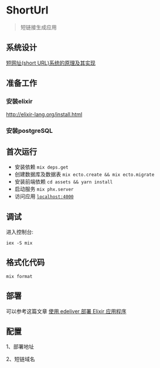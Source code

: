 # ShortUrl

> 短链接生成应用

## 系统设计

[短网址(short URL)系统的原理及其实现](https://hufangyun.com/2017/short-url/)

## 准备工作

###  安装elixir

http://elixir-lang.org/install.html

### 安装postgreSQL

## 首次运行

  * 安装依赖  `mix deps.get`
  * 创建数据库及数据表  `mix ecto.create && mix ecto.migrate`
  * 安装前端依赖 `cd assets && yarn install`
  * 启动服务 `mix phx.server`
  * 访问应用 [`localhost:4000`](http://localhost:4000)

## 调试

进入控制台:

```shell
iex -S mix
```

## 格式化代码

```
mix format
```
## 部署

可以参考这篇文章 [使用 edeliver 部署 Elixir 应用程序](https://hufangyun.com/2017/elixir-edeliver/)

## 配置

1、部署地址

2、短链域名
